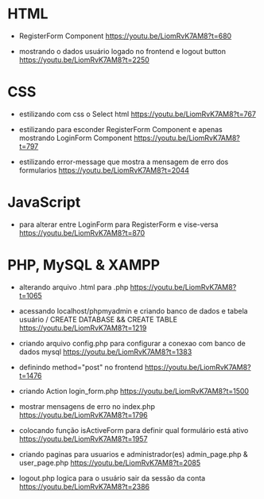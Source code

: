 # HTML 
- RegisterForm Component https://youtu.be/LiomRvK7AM8?t=680

- mostrando o dados usuário logado no frontend e logout button https://youtu.be/LiomRvK7AM8?t=2250

# CSS
- estilizando com css o Select html https://youtu.be/LiomRvK7AM8?t=767
- estilizando para esconder RegisterForm Component e apenas mostrando LoginForm Component https://youtu.be/LiomRvK7AM8?t=797

- estilizando error-message que mostra a mensagem de erro dos formularios https://youtu.be/LiomRvK7AM8?t=2044

# JavaScript
- para alterar entre LoginForm para RegisterForm e vise-versa https://youtu.be/LiomRvK7AM8?t=870

# PHP, MySQL & XAMPP
- alterando arquivo .html para .php https://youtu.be/LiomRvK7AM8?t=1065

- acessando localhost/phpmyadmin e criando banco de dados e tabela usuário / CREATE DATABASE && CREATE TABLE https://youtu.be/LiomRvK7AM8?t=1219

- criando arquivo config.php para configurar a conexao com banco de dados mysql https://youtu.be/LiomRvK7AM8?t=1383

- definindo method="post" no frontend https://youtu.be/LiomRvK7AM8?t=1476

- criando Action login_form.php https://youtu.be/LiomRvK7AM8?t=1500

- mostrar mensagens de erro no index.php https://youtu.be/LiomRvK7AM8?t=1796

- colocando função isActiveForm para definir qual formulário está ativo https://youtu.be/LiomRvK7AM8?t=1957

- criando paginas para usuarios e administrador(es) admin_page.php & user_page.php https://youtu.be/LiomRvK7AM8?t=2085

- logout.php logica para o usuário sair da sessão da conta https://youtu.be/LiomRvK7AM8?t=2386